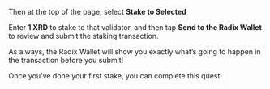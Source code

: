 Then at the top of the page, select **Stake to Selected**

Enter **1 XRD** to stake to that validator, and then tap **Send to the Radix Wallet** to review and submit the staking transaction.

As always, the Radix Wallet will show you exactly what’s going to happen in the transaction before you submit!

Once you’ve done your first stake, you can complete this quest!
